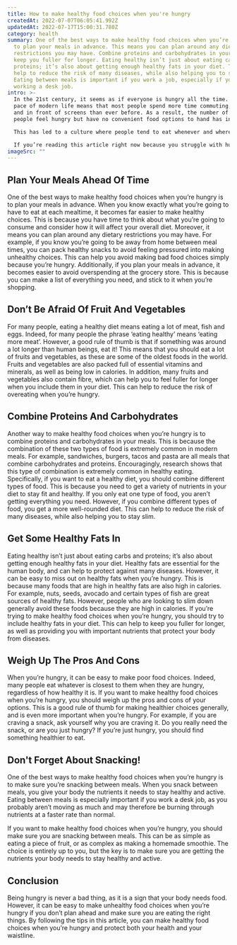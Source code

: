 ```yaml
---
title: How to make healthy food choices when you're hungry
createdAt: 2022-07-07T06:05:41.992Z
updatedAt: 2022-07-17T15:00:31.780Z
category: health
summary: One of the best ways to make healthy food choices when you’re hungry is
  to plan your meals in advance. This means you can plan around any dietary
  restrictions you may have. Combine proteins and carbohydrates in your meals to
  keep you fuller for longer. Eating healthy isn’t just about eating carbs and
  proteins; it’s also about getting enough healthy fats in your diet. This can
  help to reduce the risk of many diseases, while also helping you to stay slim.
  Eating between meals is important if you work a job, especially if you are
  working a desk job.
intro: >-
  In the 21st century, it seems as if everyone is hungry all the time. The
  pace of modern life means that most people spend more time commuting, at work
  and in front of screens than ever before. As a result, the number of times
  people feel hungry but have no convenient food options to hand has increased. 

  This has led to a culture where people tend to eat whenever and wherever they can, almost irrespective of what they are consuming or how healthy it is. However, while being hungry is never a bad thing, overeating at any time – let alone all of them – isn’t great either.

  If you’re reading this article right now because you struggle with hunger often and want some ideas on how to make healthier food choices when you’re hungry, we think you’ll find some useful pointers here.
imageSrc: ""
---
```


## Plan Your Meals Ahead Of Time

One of the best ways to make healthy food choices when you’re hungry is to plan your meals in advance. When you know exactly what you’re going to have to eat at each mealtime, it becomes far easier to make healthy choices.
This is because you have time to think about what you’re going to consume and consider how it will affect your overall diet. Moreover, it means you can plan around any dietary restrictions you may have.
For example, if you know you’re going to be away from home between meal times, you can pack healthy snacks to avoid feeling pressured into making unhealthy choices. This can help you avoid making bad food choices simply because you’re hungry.
Additionally, if you plan your meals in advance, it becomes easier to avoid overspending at the grocery store. This is because you can make a list of everything you need, and stick to it when you’re shopping.

## Don’t Be Afraid Of Fruit And Vegetables

For many people, eating a healthy diet means eating a lot of meat, fish and eggs. Indeed, for many people the phrase ‘eating healthy’ means ‘eating more meat’. However, a good rule of thumb is that if something was around a lot longer than human beings, eat it!
This means that you should eat a lot of fruits and vegetables, as these are some of the oldest foods in the world. Fruits and vegetables are also packed full of essential vitamins and minerals, as well as being low in calories.
In addition, many fruits and vegetables also contain fibre, which can help you to feel fuller for longer when you include them in your diet. This can help to reduce the risk of overeating when you’re hungry.

## Combine Proteins And Carbohydrates

Another way to make healthy food choices when you’re hungry is to combine proteins and carbohydrates in your meals. This is because the combination of these two types of food is extremely common in modern meals. For example, sandwiches, burgers, tacos and pasta are all meals that combine carbohydrates and proteins.
Encouragingly, research shows that this type of combination is extremely common in healthy eating. Specifically, if you want to eat a healthy diet, you should combine different types of food.
This is because you need to get a variety of nutrients in your diet to stay fit and healthy. If you only eat one type of food, you aren’t getting everything you need.
However, if you combine different types of food, you get a more well-rounded diet. This can help to reduce the risk of many diseases, while also helping you to stay slim.

## Get Some Healthy Fats In

Eating healthy isn’t just about eating carbs and proteins; it’s also about getting enough healthy fats in your diet. Healthy fats are essential for the human body, and can help to protect against many diseases.
However, it can be easy to miss out on healthy fats when you’re hungry. This is because many foods that are high in healthy fats are also high in calories. For example, nuts, seeds, avocado and certain types of fish are great sources of healthy fats.
However, people who are looking to slim down generally avoid these foods because they are high in calories. If you’re trying to make healthy food choices when you’re hungry, you should try to include healthy fats in your diet.
This can help to keep you fuller for longer, as well as providing you with important nutrients that protect your body from diseases.

## Weigh Up The Pros And Cons

When you’re hungry, it can be easy to make poor food choices. Indeed, many people eat whatever is closest to them when they are hungry, regardless of how healthy it is.
If you want to make healthy food choices when you’re hungry, you should weigh up the pros and cons of your options. This is a good rule of thumb for making healthier choices generally, and is even more important when you’re hungry.
For example, if you are craving a snack, ask yourself why you are craving it. Do you really need the snack, or are you just hungry? If you’re just hungry, you should find something healthier to eat.

## Don't Forget About Snacking!

One of the best ways to make healthy food choices when you’re hungry is to make sure you’re snacking between meals.
When you snack between meals, you give your body the nutrients it needs to stay healthy and active. Eating between meals is especially important if you work a desk job, as you probably aren’t moving as much and may therefore be burning through nutrients at a faster rate than normal.

If you want to make healthy food choices when you’re hungry, you should make sure you are snacking between meals. This can be as simple as eating a piece of fruit, or as complex as making a homemade smoothie. The choice is entirely up to you, but the key is to make sure you are getting the nutrients your body needs to stay healthy and active.

## Conclusion

Being hungry is never a bad thing, as it is a sign that your body needs food. However, it can be easy to make unhealthy food choices when you’re hungry if you don’t plan ahead and make sure you are eating the right things. By following the tips in this article, you can make healthy food choices when you’re hungry and protect both your health and your waistline.
